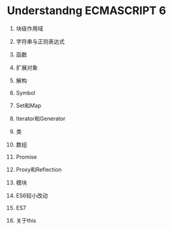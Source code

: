 # Understandng ECMASCRIPT 6

1. 块级作用域
2. 字符串与正则表达式
3. 函数
4. 扩展对象
5. 解构
6. Symbol
7. Set和Map
8. Iterator和Generator
9. 类
10. 数组
11. Promise
12. Proxy和Reflection
13. 模块
14. ES6较小改动
15. ES7

1. 关于this